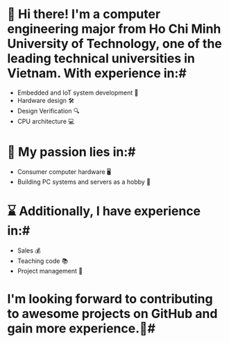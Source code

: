 # 🤖 Hi there! I'm a computer engineering major from Ho Chi Minh University of Technology, one of the leading technical universities in Vietnam. With experience in:#

* Embedded and IoT system development 🔌
* Hardware design 🛠️
* Design Verification 🔍
* CPU architecture 💻

# 📡 My passion lies in:#

* Consumer computer hardware 🖥️
* Building PC systems and servers as a hobby 🔧

# ⌛️ Additionally, I have experience in:#

* Sales 💰
* Teaching code 📚
* Project management 📅

# I'm looking forward to contributing to awesome projects on GitHub and gain more experience.🚀#
